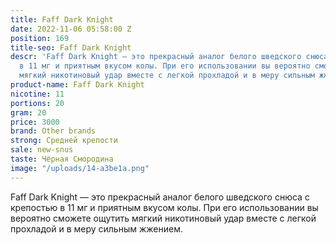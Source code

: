 ```yaml
---
title: Faff Dark Knight
date: 2022-11-06 05:58:00 Z
position: 169
title-seo: Faff Dark Knight
descr: 'Faff Dark Knight — это прекрасный аналог белого шведского снюса с крепостью
  в 11 мг и приятным вкусом колы. При его использовании вы вероятно сможете ощутить
  мягкий никотиновый удар вместе с легкой прохладой и в меру сильным жжением. '
product-name: Faff Dark Knight
nicotine: 11
portions: 20
gram: 20
price: 3000
brand: Other brands
strong: Средней крепости
sale: new-snus
taste: Чёрная Смородина
image: "/uploads/14-a3be1a.png"
---
```


Faff Dark Knight — это прекрасный аналог белого шведского снюса с крепостью в 11 мг и приятным вкусом колы. При его использовании вы вероятно сможете ощутить мягкий никотиновый удар вместе с легкой прохладой и в меру сильным жжением. 